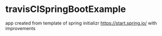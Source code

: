 # travisCISpringBootExample
app created from template of spring initializr https://start.spring.io/ with improvements

